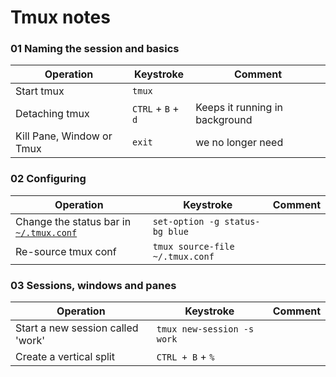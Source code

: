 # Tmux notes

### 01 Naming the session and basics

| Operation | Keystroke | Comment 
|--- |--- |---
| Start tmux | `tmux` |
| Detaching tmux | `CTRL` + `B` + `d` | Keeps it running in background
| Kill Pane, Window or Tmux | `exit` | we no longer need 

### 02 Configuring

| Operation | Keystroke | Comment
|--- |--- |---
| Change the status bar in [`~/.tmux.conf`](https://github.com/jonwhittlestone/dotfiles/blob/jons-dotfiles-repo/.tmux.conf) | `set-option -g status-bg blue` | |
| Re-source tmux conf | `tmux source-file ~/.tmux.conf` | |

### 03 Sessions, windows and panes

| Operation | Keystroke | Comment
|--- |--- |--- |
| Start a new session called 'work' | `tmux new-session -s work` | |
| Create a vertical split | `CTRL + B` + `%` |
